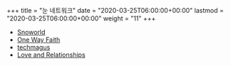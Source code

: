 +++
title = "눈 네트워크"
date = "2020-03-25T06:00:00+00:00"
lastmod = "2020-03-25T06:00:00+00:00"
weight = "11"
+++

- [Snoworld](https://im.youronly.one/snoworld/)
- [One Way Faith](https://im.youronly.one/way/)
- [techmagus](https://im.youronly.one/techmagus/)
- [Love and Relationships](https://im.youronly.one/love/)
